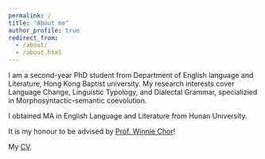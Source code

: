```yaml
---
permalink: /
title: "About me"
author_profile: true
redirect_from: 
  - /about/
  - /about.html
---
```


I am a second-year PhD student from Department of English language and Literature, Hong Kong Baptist university. My research interests cover Language Change, Linguistic Typology, and Dialectal Grammar, specializied in Morphosyntactic-semantic coevolution. 

I obtained MA in English Language and Literature from Hunan University. 

It is my honour to be advised by [Prof. Winnie Chor](https://scholars.hkbu.edu.hk/en/persons/WOWCHOR)!

My [CV](../assets/CV.pdf).
